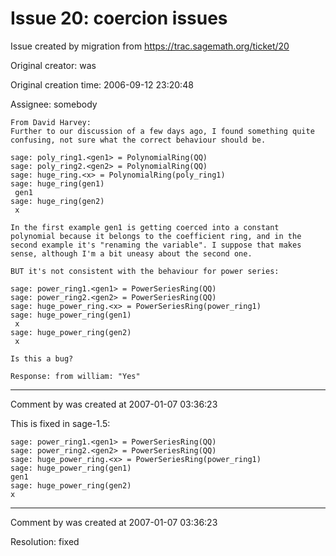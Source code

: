 # Issue 20: coercion issues

Issue created by migration from https://trac.sagemath.org/ticket/20

Original creator: was

Original creation time: 2006-09-12 23:20:48

Assignee: somebody


```
From David Harvey:
Further to our discussion of a few days ago, I found something quite confusing, not sure what the correct behaviour should be.
 
sage: poly_ring1.<gen1> = PolynomialRing(QQ)
sage: poly_ring2.<gen2> = PolynomialRing(QQ)
sage: huge_ring.<x> = PolynomialRing(poly_ring1)
sage: huge_ring(gen1)
 gen1
sage: huge_ring(gen2)
 x
 
In the first example gen1 is getting coerced into a constant polynomial because it belongs to the coefficient ring, and in the second example it's "renaming the variable". I suppose that makes sense, although I'm a bit uneasy about the second one.
 
BUT it's not consistent with the behaviour for power series:
 
sage: power_ring1.<gen1> = PowerSeriesRing(QQ)
sage: power_ring2.<gen2> = PowerSeriesRing(QQ)
sage: huge_power_ring.<x> = PowerSeriesRing(power_ring1)
sage: huge_power_ring(gen1)
 x
sage: huge_power_ring(gen2)
 x
 
Is this a bug?

Response: from william: "Yes"
```



---

Comment by was created at 2007-01-07 03:36:23

This is fixed in sage-1.5:

```
sage: power_ring1.<gen1> = PowerSeriesRing(QQ)
sage: power_ring2.<gen2> = PowerSeriesRing(QQ)
sage: huge_power_ring.<x> = PowerSeriesRing(power_ring1)
sage: huge_power_ring(gen1)
gen1
sage: huge_power_ring(gen2)
x
```



---

Comment by was created at 2007-01-07 03:36:23

Resolution: fixed
